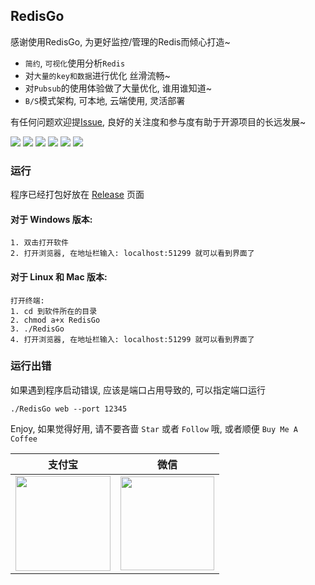 ## RedisGo

感谢使用RedisGo, 为更好监控/管理的Redis而倾心打造~

- `简约`, `可视化`使用分析`Redis`
- 对`大量的key和数据`进行优化 丝滑流畅~
- 对`Pubsub`的使用体验做了大量优化, 谁用谁知道~
- `B/S`模式架构, 可本地, 云端使用, 灵活部署

有任何问题欢迎提[Issue](https://github.com/liuzhuoling2011/RedisGo/issues), 良好的关注度和参与度有助于开源项目的长远发展~

![](https://gitee.com/liuzhuoling/pic-go/raw/master/RedisGo/RedisGo_Info.png)
![](https://gitee.com/liuzhuoling/pic-go/raw/master/RedisGo/RedisGo_Manage.png)
![](https://gitee.com/liuzhuoling/pic-go/raw/master/RedisGo/RedisGo_Data.png)
![](https://gitee.com/liuzhuoling/pic-go/raw/master/RedisGo/RedisGo_Monitor.png)
![](https://gitee.com/liuzhuoling/pic-go/raw/master/RedisGo/RedisGo_Pubsub.png)
![](https://gitee.com/liuzhuoling/pic-go/raw/master/RedisGo/RedisGo_Terminal.png)

### 运行
程序已经打包好放在 [Release](https://github.com/liuzhuoling2011/RedisGo/releases) 页面

#### 对于 Windows 版本:
```
1. 双击打开软件
2. 打开浏览器, 在地址栏输入: localhost:51299 就可以看到界面了
```

#### 对于 Linux 和 Mac 版本:
```
打开终端:
1. cd 到软件所在的目录
2. chmod a+x RedisGo
3. ./RedisGo
4. 打开浏览器, 在地址栏输入: localhost:51299 就可以看到界面了
```

### 运行出错
如果遇到程序启动错误, 应该是端口占用导致的, 可以指定端口运行

```./RedisGo web --port 12345```

Enjoy, 如果觉得好用, 请不要吝啬 ```Star``` 或者 ```Follow``` 哦, 或者顺便 ```Buy Me A Coffee```

|支付宝|微信|
|:-----:|:-----:|
|<img width="152" src="https://i.loli.net/2018/09/11/5b9762ccc140f.png">|<img width="150" src="https://i.loli.net/2018/09/11/5b9762ad8fcb3.png"/>|

